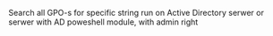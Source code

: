 Search all GPO-s for specific string
run on Active Directory serwer or serwer with AD poweshell module, with admin right
